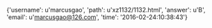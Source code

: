 {'username': u'marcusgao', 'path': u'xz1132/1132.html', 'answer': u'B', 'email': u'marcusgao@126.com', 'time': '2016-02-24:10:38:43'}